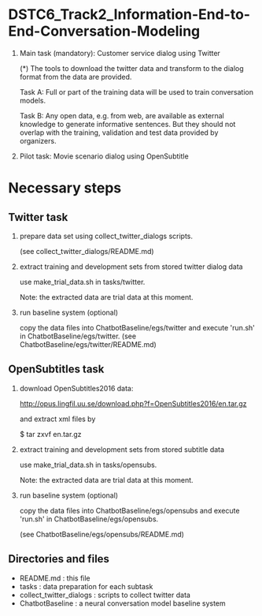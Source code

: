 # DSTC6_Track2_Information-End-to-End-Conversation-Modeling

1. Main task (mandatory): Customer service dialog using Twitter

    (*) The tools to download the twitter data and transform to the dialog format from the data are provided.


    Task A: Full or part of the training data will be used to train conversation models.

    Task B: Any open data, e.g. from web, are available as external knowledge to generate informative sentences. But they should not overlap
with the training, validation and test data provided by organizers.

2. Pilot task: Movie scenario dialog using OpenSubtitle

# Necessary steps

## Twitter task

1. prepare data set using collect_twitter_dialogs scripts.

    (see collect_twitter_dialogs/README.md)

2. extract training and development sets from stored twitter dialog data

    use make_trial_data.sh in tasks/twitter.

    Note: the extracted data are trial data at this moment.

3. run baseline system (optional)

    copy the data files into ChatbotBaseline/egs/twitter and
    execute 'run.sh' in ChatbotBaseline/egs/twitter.
    (see ChatbotBaseline/egs/twitter/README.md)

## OpenSubtitles task

1. download OpenSubtitles2016 data:

    http://opus.lingfil.uu.se/download.php?f=OpenSubtitles2016/en.tar.gz

    and extract xml files by

    $ tar zxvf en.tar.gz

2. extract training and development sets from stored subtitle data

    use make_trial_data.sh in tasks/opensubs.

    Note: the extracted data are trial data at this moment.

3. run baseline system (optional)

    copy the data files into ChatbotBaseline/egs/opensubs and
    execute 'run.sh' in ChatbotBaseline/egs/opensubs.

    (see ChatbotBaseline/egs/opensubs/README.md)

## Directories and files
- README.md : this file
- tasks : data preparation for each subtask
- collect_twitter_dialogs : scripts to collect twitter data
- ChatbotBaseline : a neural conversation model baseline system

